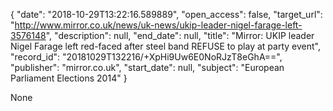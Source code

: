 {
  "date": "2018-10-29T13:22:16.589889", 
  "open_access": false, 
  "target_url": "http://www.mirror.co.uk/news/uk-news/ukip-leader-nigel-farage-left-3576148", 
  "description": null, 
  "end_date": null, 
  "title": "Mirror: UKIP leader Nigel Farage left red-faced after steel band REFUSE to play at party event", 
  "record_id": "20181029T132216/+XpHi9Uw6E0NoRJzT8eGhA==", 
  "publisher": "mirror.co.uk", 
  "start_date": null, 
  "subject": "European Parliament Elections 2014"
}

None